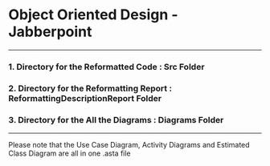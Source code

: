 # Object Oriented Design - Jabberpoint
______________________________________

### 1. Directory for the Reformatted Code : Src Folder

### 2. Directory for the Reformatting Report : ReformattingDescriptionReport Folder

### 3. Directory for the All the Diagrams : Diagrams Folder

______________________________________

Please note that the Use Case Diagram, Activity Diagrams and Estimated Class Diagram are all in one .asta file


